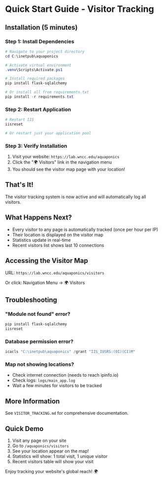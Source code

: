 # Quick Start Guide - Visitor Tracking

## Installation (5 minutes)

### Step 1: Install Dependencies

```powershell
# Navigate to your project directory
cd C:\inetpub\aquaponics

# Activate virtual environment
.venv\Scripts\Activate.ps1

# Install required packages
pip install flask-sqlalchemy

# Or install all from requirements.txt
pip install -r requirements.txt
```

### Step 2: Restart Application

```powershell
# Restart IIS
iisreset

# Or restart just your application pool
```

### Step 3: Verify Installation

1. Visit your website: `https://lab.wncc.edu/aquaponics`
2. Click the "🌍 Visitors" link in the navigation menu
3. You should see the visitor map page with your location!

## That's It!

The visitor tracking system is now active and will automatically log all visitors.

## What Happens Next?

- Every visitor to any page is automatically tracked (once per hour per IP)
- Their location is displayed on the visitor map
- Statistics update in real-time
- Recent visitors list shows last 10 connections

## Accessing the Visitor Map

URL: `https://lab.wncc.edu/aquaponics/visitors`

Or click: Navigation Menu → 🌍 Visitors

## Troubleshooting

### "Module not found" error?
```powershell
pip install flask-sqlalchemy
iisreset
```

### Database permission error?
```powershell
icacls "C:\inetpub\aquaponics" /grant "IIS_IUSRS:(OI)(CI)M"
```

### Map not showing locations?
- Check internet connection (needs to reach ipinfo.io)
- Check logs: `logs/main_app.log`
- Wait a few minutes for visitors to be tracked

## More Information

See `VISITOR_TRACKING.md` for comprehensive documentation.

## Quick Demo

1. Visit any page on your site
2. Go to `/aquaponics/visitors`
3. See your location appear on the map!
4. Statistics will show: 1 total visit, 1 unique visitor
5. Recent visitors table will show your visit

Enjoy tracking your website's global reach! 🌍

